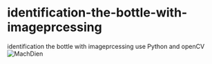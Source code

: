 # identification-the-bottle-with-imageprcessing
identification the bottle with imageprcessing use Python and openCV
![MachDien](https://drive.google.com/file/d/19vV0t0vF_EOzz0D4lxK274O_KoXSF_RG/view?usp=sharing)
